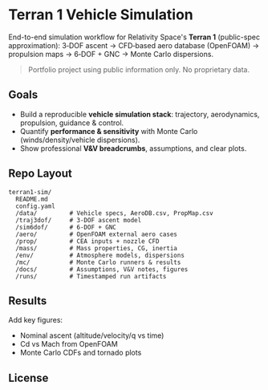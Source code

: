 # Terran 1 Vehicle Simulation

End-to-end simulation workflow for Relativity Space's **Terran 1** (public-spec approximation): 3‑DOF ascent → CFD‑based aero database (OpenFOAM) → propulsion maps → 6‑DOF + GNC → Monte Carlo dispersions.

> Portfolio project using public information only. No proprietary data.

## Goals
- Build a reproducible **vehicle simulation stack**: trajectory, aerodynamics, propulsion, guidance & control.
- Quantify **performance & sensitivity** with Monte Carlo (winds/density/vehicle dispersions).
- Show professional **V&V breadcrumbs**, assumptions, and clear plots.

## Repo Layout
```
terran1-sim/
  README.md
  config.yaml
  /data/         # Vehicle specs, AeroDB.csv, PropMap.csv
  /traj3dof/     # 3-DOF ascent model
  /sim6dof/      # 6-DOF + GNC
  /aero/         # OpenFOAM external aero cases
  /prop/         # CEA inputs + nozzle CFD
  /mass/         # Mass properties, CG, inertia
  /env/          # Atmosphere models, dispersions
  /mc/           # Monte Carlo runners & results
  /docs/         # Assumptions, V&V notes, figures
  /runs/         # Timestamped run artifacts
```

## Results
Add key figures:
- Nominal ascent (altitude/velocity/q vs time)
- Cd vs Mach from OpenFOAM
- Monte Carlo CDFs and tornado plots

## License

